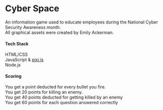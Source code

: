 <h1>Cyber Space</h1>
<div>An information game used to educate employees during the National Cyber Security Awareness month.</div>

<div>All graphical assets were created by Emily Ackerman.</div>

<h4>Tech Stack</h4>
<div>HTML/CSS</div>
<div>JavaScript & <a href="http://www.pixijs.com/">pixi.js</a></div>
<div>Node.js</div>

<h4>Scoring</h4>
<div>You get a point deducted for every bullet you fire.</div>
<div>You get 20 points for killing an enemy.</div>
<div>You get 40 points deducted for getting killed by an enemy</div>
<div>You get 60 points for each question answered correctly</div>

